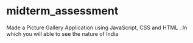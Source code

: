 # midterm_assessment
Made a Picture Gallery Application using JavaScript, CSS and HTML . In which you will able to see the nature of India
